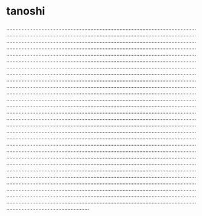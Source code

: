# tanoshi
......................................................................................................................................................................................................................................................................................................................................................................................................................................................................................................................................................................................................................................................................................................................................................................................................................................................................................................................................................................................................................................................................................................................................................................................................................................................................................................................................................................................................................................................................................................................................................................................................................................................................................................................................................................................................................................................................................................................................................................................................................................................................................................................................................................................................................................................................................................................................................................................................................................................................................................................................................................................................................................................................................................................................................................................................................................................................................................................................................................................................................................................................................................................................................................................................................................................................................................................................................................................................................................................................................................................................................................................................................................................................